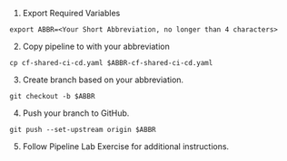 1. Export Required Variables
``` console
export ABBR=<Your Short Abbreviation, no longer than 4 characters>
```
2. Copy pipeline to with your abbreviation
``` console
cp cf-shared-ci-cd.yaml $ABBR-cf-shared-ci-cd.yaml
```
3. Create branch based on your abbreviation. 
``` console
git checkout -b $ABBR
```
4. Push your branch to GitHub.
``` console
git push --set-upstream origin $ABBR
```
5. Follow Pipeline Lab Exercise for additional instructions.